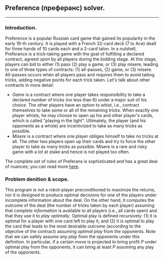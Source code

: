 ## Preference (преферанс) solver.
---
### Introduction.
Preference is a popular Russian card game that gained its popularity in the early 19-th century. It is played with a French 32-card deck (7 to Ace) dealt for three hands of 10 cards each and a 2-card talon. In a nutshell, Preferance is a trick-taking game with the goal of fulfilling a declared contract, agreed upon by all players during the bidding stage. At this stage, players can bid to either (1) pass (2) play a game, or (3) play misere, leading to one of three types of contracts: (1) all-passes, (2) game, or (3) misere. All-passes occurs when all players pass and requires them to avoid taikng tricks, adding negative points for each trick taken. Let's talk about other contracts in more detail:
- *Game* is a contract where one player takes responsibility to take a declared number of tricks (no less than 6) under a major suit of his choice. The other players have an option to *whist*, i.e., contract themselves to take some or all of the remaining tricks. When exactly one player whists, he may choose to open up his and other player's cards, which is called "playing in the light". Ultimately, the player (and his opponents as a whole) are incentivized to take as many tricks as possible.
- *Misere* is a contract where one player obliges himself to take no tricks at all. The other two players open up their cards and try to force the other player to take as many tricks as possible. Misere is a rare and risky game with a lot at stake and hence is not played too often.

The complete set of rules of Preferans is sophisticated and has a great deal of nuances; you can read more [here](https://en.wikipedia.org/wiki/Preferans).

### Problem denition & scope.

This program is not a robot-player preconditioned to maximize the returns, nor it is designed to produce optimal decisions for one of the players under incomplete information about the deal. On the other hand, it computes the outcome of the deal (the number of tricks taken by each player) assuming that *complete information* is available to all players (i.e., all cards open) and that they use it to *play optimally*. Optimal play is defined recursively: (1) it is optimal for a player with one card left to play it, and (2) it is optimal to play the card that leads to the most desirable outcome (according to the objective of the contract) assuming *optimal play* from the opponents. Note that we can safely assume *any play* from the opponents under this definition. In particular, if a certain move is projected to bring profit $P$ under optimal play from the opponents, it can bring at least $P$ assuming any play of the opponents.
